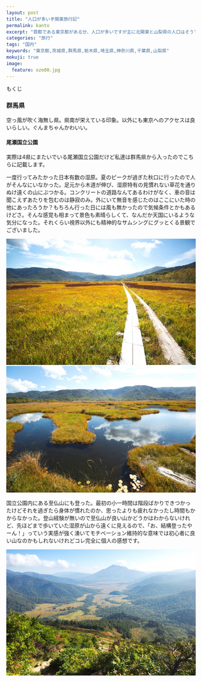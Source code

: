 ```yaml
---
layout: post
title: "人口が多いぞ関東旅行記"
permalink: kanto
excerpt: "首都である東京都がある分、人口が多いですが主に北関東と山梨県の人口はそうでもなく、またそういう県の方が気に入るスポットが多そうなので関東地方は都会じゃない場所がメインの旅行先となるでしょう"
categories: "旅行"
tags: "国内"
keywords: "東京都,茨城県,群馬県,栃木県,埼玉県,神奈川県,千葉県,山梨県"
mokuji: true
image:
  feature: oze00.jpg
---
```


<div id="mokuji"><span>もくじ</span></div>

### 群馬県

空っ風が吹く海無し県。県南が栄えている印象。以外にも東京へのアクセスは良いらしい。ぐんまちゃんかわいい。

#### 尾瀬国立公園

実際は4県にまたいでいる尾瀬国立公園だけど私達は群馬県から入ったのでこちらに記載します。

一度行ってみたかった日本有数の湿原。夏のピークが過ぎた秋口に行ったので人がそんなにいなかった。足元から木道が伸び、湿原特有の見慣れない草花を通りぬけ遠くの山にぶつかる。コンクリートの道路なんてあるわけがなく、車の音は聞こえずあたりを包むのは静寂のみ。外にいて無音を感じたのはここにいた時の他にあったろうか？もちろん行った日には風も無かったので気候条件とかもあるけどさ。そんな感覚も相まって景色も素晴らしくて、なんだか天国にいるような気分になった。それくらい視界以外にも精神的なサムシングにグッとくる景観でございました。

<img src="https://raw.githubusercontent.com/photoAntenna/photoAntenna.github.io/master/img/oze01.jpg" alt="Japan photo">

<img src="https://raw.githubusercontent.com/photoAntenna/photoAntenna.github.io/master/img/oze02.jpg" alt="Japan photo">

国立公園内にある至仏山にも登った。最初の小一時間は階段ばかりできつかったけどそれを過ぎたら身体が慣れたのか、思ったよりも疲れなかったし時間もかからなかった。登山経験が無いので至仏山が良い山かどうかはわからないけれど、先ほどまで歩いていた湿原が山から遠くに見えるので、「お、結構登ったやーん！」っていう実感が強く湧いてモチベーション維持的な意味では初心者に良い山なのかもしれないけれどコレ完全に個人の感想です。

<img src="https://raw.githubusercontent.com/photoAntenna/photoAntenna.github.io/master/img/oze03.jpg" alt="Japan photo">